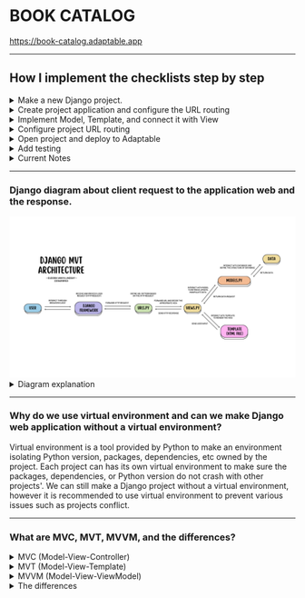 # **BOOK CATALOG**
https://book-catalog.adaptable.app

---

## How I implement the checklists step by step
<details>
<summary> Make a new Django project.</summary>
<br>
    
1. Make local directory named `book_catalog` then open terminal on that directory path.
2. Make *virtual environment* to isolate *packages* and *dependencies* used on this project.
    ```
    python -m venv env
    ```
3. Activate the virtual environment.
    ```
    env\Scripts\activate.bat
    ```
4. Make `requirements.txt` in the directory filled with dependencies will be used on this project:
    ```
    django
    gunicorn
    whitenoise
    psycopg2-binary
    requests
    urllib3
    ```
5. Install the dependencies.
    ```
    pip install -r requirements.txt
    ```
6. Make a new Django project.
    ```
    django-admin startproject book_catalog .
    ```
7. Open `settings.py` then add `*` on `ALLOWED_HOSTS` so the project can be deployed like following code:
    ```
    ...
    ALLOWED_HOSTS = ["*"]
    ...
    ```
    
### Push project to GitHub repository
1. Make new public GitHub repository named `book_catalog`.
2. Initiate `book_catalog` local directory by running the following command on terminal:
    ```
    git init
    ```
3. Make new repository branch named `main` on terminal by:
    ```
    git branch -M main
    ```
5. Create a new file in `book_catalog` local directory named `.gitignore` filled with following text:
    ```
    # Django
    *.log
    *.pot
    *.pyc
    __pycache__
    db.sqlite3
    media

    # Backup files
    *.bak 

    # If you are using PyCharm
    # User-specific stuff
    .idea/**/workspace.xml
    .idea/**/tasks.xml
    .idea/**/usage.statistics.xml
    .idea/**/dictionaries
    .idea/**/shelf

    # AWS User-specific
    .idea/**/aws.xml

    # Generated files
    .idea/**/contentModel.xml

    # Sensitive or high-churn files
    .idea/**/dataSources/
    .idea/**/dataSources.ids
    .idea/**/dataSources.local.xml
    .idea/**/sqlDataSources.xml
    .idea/**/dynamic.xml
    .idea/**/uiDesigner.xml
    .idea/**/dbnavigator.xml

    # Gradle
    .idea/**/gradle.xml
    .idea/**/libraries

    # File-based project format
    *.iws

    # IntelliJ
    out/

    # JIRA plugin
    atlassian-ide-plugin.xml

    # Python
    *.py[cod] 
    *$py.class 

    # Distribution / packaging 
    .Python build/ 
    develop-eggs/ 
    dist/ 
    downloads/ 
    eggs/ 
    .eggs/ 
    lib/ 
    lib64/ 
    parts/ 
    sdist/ 
    var/ 
    wheels/ 
    *.egg-info/ 
    .installed.cfg 
    *.egg 
    *.manifest 
    *.spec 

    # Installer logs 
    pip-log.txt 
    pip-delete-this-directory.txt 

    # Unit test / coverage reports 
    htmlcov/ 
    .tox/ 
    .coverage 
    .coverage.* 
    .cache 
    .pytest_cache/ 
    nosetests.xml 
    coverage.xml 
    *.cover 
    .hypothesis/ 

    # Jupyter Notebook 
    .ipynb_checkpoints 

    # pyenv 
    .python-version 

    # celery 
    celerybeat-schedule.* 

    # SageMath parsed files 
    *.sage.py 

    # Environments 
    .env 
    .venv 
    env/ 
    venv/ 
    ENV/ 
    env.bak/ 
    venv.bak/ 

    # mkdocs documentation 
    /site 

    # mypy 
    .mypy_cache/ 

    # Sublime Text
    *.tmlanguage.cache 
    *.tmPreferences.cache 
    *.stTheme.cache 
    *.sublime-workspace 
    *.sublime-project 

    # sftp configuration file 
    sftp-config.json 

    # Package control specific files Package 
    Control.last-run 
    Control.ca-list 
    Control.ca-bundle 
    Control.system-ca-bundle 
    GitHub.sublime-settings 

    # Visual Studio Code
    .vscode/* 
    !.vscode/settings.json 
    !.vscode/tasks.json 
    !.vscode/launch.json 
    !.vscode/extensions.json 
    .history
    ```
    `.gitignore` file added so Git repository ignores files or and directories and doesn't commit them.
4. Add all those new files.
    ```
    git add .
    ```
5. Commit them.
    ```
    git commit -m "initial commit"
    ```
6. Push them to main Git repository.
    ```
    git push -u origin main
    ```
</details>
    
<details>
<summary>Create project application and configure the URL routing</summary>
<br>
    
#### Create project application named `'main'`
1. Run following command to create new app named `'main'` on terminal:
    ```
    python manage.py startapp main
    ```
    After the command run, a new directory named `main` as a base structure of the application will be created.
    
2. To register the new application to the project, open `settings.py` in the `book_catalog` directory then add `'main'` on the `INSTALLED_APPS` like following code:
    ```
    INSTALLED_APPS = [
        ...,
        'main',
        ...
    ]
    ```

#### Configuring the URL Routing
URL routing needed so the `main` application can be accessed via web browser.
1. Create `urls.py` inside the `main` directory then write this following code:
    ```
    from django.urls import path
    from main.views import show_main

    app_name = 'main'

    urlpatterns = [
        path('', show_main, name='show_main'),
    ]
    ```
    It defines the URL pattern of `main` application by declaring the path with *app_name* on the URL and will display *show_main*.
</details>

<details>
<summary>Implement Model, Template, and connect it with View</summary>
<br>
    
#### Implement Model    
1. Fill `models.py` on `main` application directory to define new model with following code:
    ```
    from django.db import models

    class Item(models.Model):
        name = models.CharField(max_length=255)
        amount = models.IntegerField()
        description = models.TextField()
    ```
    *item* is the name of the model with 3 attributes; name(Character), amount(Integer), and description(Text).
    
2. Make migration file filled with model changes named `makemigrations` by:
    ```
    python manage.py makemigrations
    ```
3. Run the following command to apply migration into the local database:
    ```
    python manage.py migrate
    ```
    Migration is how Django detect changes on datas and will change the data based on the model we define.
    
#### Implement *Template*
1. Create new directory named `templates` in `main` application directory
2. In the `templates` directory, create new file named `main.html` then write this following code:
    ```
    <h1>{{application_name}}</h1>
    <p>{{name}} - {{class}}</p>
    ```
    Template is how will the data shown on the browser. Template can be edited and supported with other styling Frameworks.
    
#### Connect `View` with `Template`
1. Open `views.py` inside main directory
then add the following code:
    ```
    from django.shortcuts import render

    def show_main(request):
        context = {
            'application': 'Book Catalog',
            'name': 'Eudora Vanya Lindsay',
            'class': 'PBP-D'
        }

    return render(request, "main.html", context)
    ```
    The purpose of the code is to take HTTP request  sent by user then render `main.html` with the data given in context. 
</details>

<details>
<summary>Configure project URL routing</summary>
<br>

1. Inside `book_catalog` directory, open `urls.py` then import `include` function to import URL route from `main` application, like following:
    ```
    ...
    from django.urls import path, include
    ...
    urlpatterns = [
        ...
        path('main/', include('main.urls')),
        ...
    ]
    ```
    `main/` will redirect to route that's defined on `urls.py` inside `main` directory.
</details>
    
<details>
<summary>Open project and deploy to Adaptable</summary>
<br>
    
#### Open the Django project on browser
1. Open the project by running the following command on terminal.
    ```
    python manage.py runserver
    ```
    Then open `http://localhost:8000/main` on browser to see the project result.

#### Deploy project to Adaptable    
1. Sign in to Adaptable then open the Dashboard.
2. Create `new App` then choose `Connect an Existing Repository`.
3. Choose `book_catalog` repository and `main` branch to deploy.
4. Choose `Python App Template` then `PostgreSQL`.
5. Change the Python version (mine is 3.11) and fill the `Start Command` with the following command `python manage.py migrate && gunicorn book_catalog.wsgi`.
6. Type the application name to be the web domain (mine is `book-catalog`).
7. Tick the `HTTP Listener on PORT` then deploy.
</details>

<details>
<summary>Add testing</summary>
<br>

To check some of the functionality, testing is added on `tests.py` inside `main` directory.
### Add import
    from django.test import TestCase, Client
    from .models import Item
### Add testing
    class modelTest(TestCase):
        def test_main_url_is_exist(self):
            response = Client().get('/main/')
            self.assertEqual(response.status_code, 200)

        def test_main_using_main_template(self):
            response = Client().get('/main/')
            self.assertTemplateUsed(response, 'main.html')
I also added a new testing in the class to check if the object exist in the database.
  ```
 def test_object_exist(self):
        name_object = Item.objects.create(name='Buku 1', amount=10, description='Ini buku 1')
        name_object_exist = Item.objects.filter(name="Buku 1").exists()
        self.assertTrue(name_object_exist)
```
</details>

<details>
<summary>Current Notes</summary>
<br>

View and template on tutorial above were made based on the task requirements, I added other contexts and elements afterwards. I also edited the templates and added Tailwind script to do the styling of HTML page. :D
</details>

---

### Django diagram about client request to the application web and the response.

<img src="MVT-Django-Architecture.png" alt="MVT Django Architecture Diagram">

<details>
<summary>Diagram explanation</summary>

#### Django uses MVT (Model-View-Template) Architecture
**Model (models.py)**  : Model manages data logic, interacts with database, and defines the application's data structure of database.

**View (views.py)** : View process user request by interacting with Model to retrieve, update, and manipulate data. View also interact with Template to render the view.

**Template** : Template defines the structure and layout of the UI and generate it to be presented to the user by rendering view as an HTML file as the return of the user request.

**`urls.py`** : `urls.py` defines the URL pattern for the web application and map to application view.

**HTML file** : HTML defines the UI structure, layout, and presentation of content on web pages rendered by web browser/client and displays content to users.
</details>

---

### Why do we use virtual environment and can we make Django web application without a virtual environment?
Virtual environment is a tool provided by Python to make an environment isolating Python version, packages, dependencies, etc owned by the project. Each project can has its own virtual environment to make sure the packages, dependencies, or Python version do not crash with other projects'. We can still make a Django project without a virtual environment, however it is recommended to use virtual environment to prevent various issues such as projects conflict.

---

### What are MVC, MVT, MVVM, and the differences?

<details>
<summary>MVC (Model-View-Controller)</summary>
<br>
    
Model handles the data logic through interaction with database then pass it to View to be displayed to the user. Controller handles the request flow by end user and acts as an interemediary between Model and View. Controller interacts with Model to fetch data then decide the View to render the data. View will present the data to the user by generating UI.
</details>

<details>
<summary>MVT (Model-View-Template)</summary>
<br>
    
Model manages data by interacting with database and represents the application's data structure. View process user request and interacts with Model to fetch and or update data. View then decide the Template will be used to render the response (HTTP response) as the return of the user request.
</details>

<details>
<summary>MVVM (Model-View-ViewModel)</summary>
<br>
    
Model manage the data logic then notifies changes to ViewModel by binding/events. ViewModel is a intermediary between Model and View. It exposes data to View and it will display the data using UI components. In MVVM, View is focusing only on displaying the data and ViewModel will take the role of providing data and behavior the View needed.
</details>

<details>
<summary>The differences</summary>
<br>

**MVC** : Controller is the entry point to the application and will control request flow and communication between Model and View.
**MVT** : Component that works like an 'controller' is abstracted and handled by the framework. It will control the request flow, connect Model with View, routing request to View, and handling HTTP request/response from/to user.
**MVVM** : ViewModel is the entry point to the application managing application's behavior and data to be presented.    
</details>